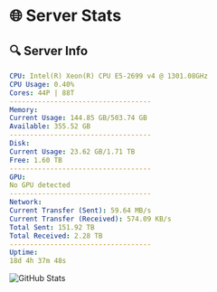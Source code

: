 # 🌐 Server Stats
## 🔍 Server Info
```yaml
CPU: Intel(R) Xeon(R) CPU E5-2699 v4 @ 1301.08GHz
CPU Usage: 0.40%
Cores: 44P | 88T
-----------------------------------
Memory:
Current Usage: 144.85 GB/503.74 GB
Available: 355.52 GB
-----------------------------------
Disk:
Current Usage: 23.62 GB/1.71 TB
Free: 1.60 TB
-----------------------------------
GPU:
No GPU detected
-----------------------------------
Network:
Current Transfer (Sent): 59.64 MB/s
Current Transfer (Received): 574.09 KB/s
Total Sent: 151.92 TB
Total Received: 2.28 TB
-----------------------------------
Uptime:
18d 4h 37m 48s
```
![GitHub Stats](https://img.shields.io/badge/Updated-2025-02-26_03:21:06-blue)